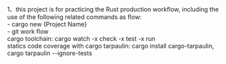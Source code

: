 1、this project is for practicing the Rust production workflow, including the use of the following related commands as flow:<br>
    - cargo new {Project Name}<br>
    - git work flow<br>
    cargo toolchain: cargo watch -x check -x test -x run<br>
    statics code coverage with cargo tarpaulin: cargo install cargo-tarpaulin, cargo tarpaulin --ignore-tests